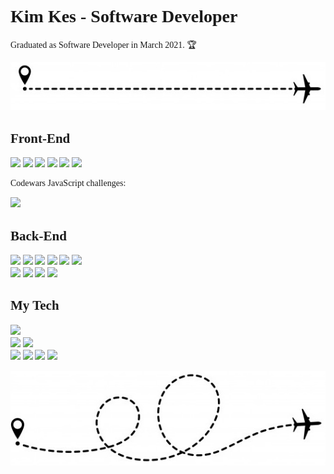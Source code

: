 <span style="font-family: 'Lucida Console';">

# Kim Kes - Software Developer

Graduated as Software Developer in March 2021. 🏆<br>

![](plane-line2.jpg)

## Front-End   
![](https://img.shields.io/badge/html5-%23E34F26.svg?style=for-the-badge&logo=html5&logoColor=white"/)
![](https://img.shields.io/badge/css3-%231572B6.svg?style=for-the-badge&logo=css3&logoColor=white"/)
![](https://img.shields.io/badge/javascript-%23323330.svg?style=for-the-badge&logo=javascript&logoColor=%23F7DF1E"/)
![](https://img.shields.io/badge/bootstrap-%23563D7C.svg?style=for-the-badge&logo=bootstrap&logoColor=white"/)
![](https://img.shields.io/badge/react-%2320232a.svg?style=for-the-badge&logo=react&logoColor=%2361DAFB"/)
![](https://img.shields.io/badge/SASS-hotpink.svg?style=for-the-badge&logo=SASS&logoColor=white"/)

Codewars JavaScript challenges:

![](https://www.codewars.com/users/kimkesdev/badges/large)

## Back-End
![](https://img.shields.io/badge/python-%2314354C.svg?style=for-the-badge&logo=python&logoColor=white"/)
![](https://img.shields.io/badge/django-%23092E20.svg?style=for-the-badge&logo=django&logoColor=white")
![](https://img.shields.io/badge/flask-%23000.svg?style=for-the-badge&logo=flask&logoColor=white"/)
![](https://camo.githubusercontent.com/5e8a8e40a480f8f685920ce6aae93336261af1f2be59eaba9de6c75d76e9f6aa/68747470733a2f2f696d672e736869656c64732e696f2f62616467652f4d6f6e676f44422d3565336533373f6c6f676f3d6d6f6e676f6462266c6f676f436f6c6f723d343362313530267374796c653d666f722d7468652d6261646765)
![](https://camo.githubusercontent.com/1d56a4344cf0fe46871598e98885ebbcb8d5fcfc1b6e4bb16042835c9137f760/68747470733a2f2f696d672e736869656c64732e696f2f62616467652f4d7953514c2d3230393862383f6c6f676f3d6d7973716c266c6f676f436f6c6f723d666463303638267374796c653d666f722d7468652d6261646765)
![](https://camo.githubusercontent.com/a9e31f01387dc5ef46f08d1ff321ce8b382e947c24b2616bbe2683b485c5675d/68747470733a2f2f696d672e736869656c64732e696f2f62616467652f4865726f6b752d3764353662643f6c6f676f3d6865726f6b75266c6f676f436f6c6f723d666666666666267374796c653d666f722d7468652d6261646765)    
![](https://camo.githubusercontent.com/0a34f36d2dae7982bb13ccb9e89bf711ae57771f2d1e4b3b32cde030a4744605/68747470733a2f2f696d672e736869656c64732e696f2f62616467652f416d617a6f6e2532304157532d3233326633653f6c6f676f3d616d617a6f6e253230415753266c6f676f436f6c6f723d656339343233267374796c653d666f722d7468652d6261646765)
![](https://camo.githubusercontent.com/b746d6462744834717458ce434499b440b2614401b2f9dd351776482958dbc64/68747470733a2f2f696d672e736869656c64732e696f2f62616467652f5374726970652d3637373265353f6c6f676f3d737472697065266c6f676f436f6c6f723d666666666666267374796c653d666f722d7468652d6261646765)
![](https://img.shields.io/badge/php-%23777BB4.svg?style=for-the-badge&logo=php&logoColor=white"/)
![](https://img.shields.io/badge/node.js-%2343853D.svg?style=for-the-badge&logo=node-dot-js&logoColor=white"/)


## My Tech
![](https://img.shields.io/badge/VisualStudio-5C2D91.svg?style=for-the-badge&logo=visual-studio&logoColor=white"/)        
![](https://img.shields.io/badge/git-%23F05033.svg?style=for-the-badge&logo=git&logoColor=white"/)
![](https://img.shields.io/badge/github-%23121011.svg?style=for-the-badge&logo=github&logoColor=white"/)       
![](https://img.shields.io/badge/gitlab-%23181717.svg?style=for-the-badge&logo=gitlab&logoColor=white"/)
![](https://img.shields.io/badge/Slack-4A154B?style=for-the-badge&logo=slack&logoColor=white"/)
![](https://img.shields.io/badge/figma-%23F24E1E.svg?style=for-the-badge&logo=figma&logoColor=white"/)
![](https://img.shields.io/badge/Canva-%2300C4CC.svg?style=for-the-badge&logo=Canva&logoColor=white"/)

![](plane-line.jpg)

</span>
